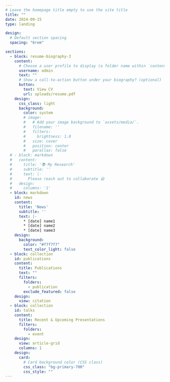 ```yaml
---
# Leave the homepage title empty to use the site title
title: ""
date: 2024-09-15
type: landing

design:
  # Default section spacing
  spacing: "6rem"

sections:
  - block: resume-biography-3
    content:
      # Choose a user profile to display (a folder name within `content/authors/`)
      username: admin
      text: ""
      # Show a call-to-action button under your biography? (optional)
      button:
        text: View CV
        url: uploads/resume.pdf
    design:
      css_class: light
      background:
        color: system
        # image:
        #   # Add your image background to `assets/media/`.
        #   filename: ''
        #   filters:
        #     brightness: 1.0
        #   size: cover
        #   position: center
        #   parallax: false
  # - block: markdown
  #   content:
  #     title: '📚 My Research'
  #     subtitle: ''
  #     text: |-
  #       Please reach out to collaborate 😃
  #   design:
  #     columns: '1'
  - block: markdown
    id: news
    content:
      title: 'News'
      subtitle: ''
      text: |-
        * [date] name1
        * [date] name2
        * [date] name3
    design:
      background:
        color: "#f7f7f7"
        text_color_light: false
  - block: collection
    id: publications
    content:
      title: Publications
      text: ""
      filters:
        folders:
          - publication
        exclude_featured: false
    design:
      view: citation
  - block: collection
    id: talks
    content:
      title: Recent & Upcoming Presentations
      filters:
        folders:
          - event
    design:
      view: article-grid
      columns: 1
    design:
      card:
        # Card background color (CSS class)
        css_class: "bg-primary-700"
        css_style: ""
---
```

